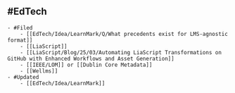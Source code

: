 ## #EdTech
	- #Filed
		- [[EdTech/Idea/LearnMark/Q/What precedents exist for LMS-agnostic format]]
		- [[LiaScript]]
		- [[LiaScript/Blog/25/03/Automating LiaScript Transformations on GitHub with Enhanced Workflows and Asset Generation]]
		- [[IEEE/LOM]] or [[Dublin Core Metadata]]
		- [[Wellms]]
	- #Updated
		- [[EdTech/Idea/LearnMark]]